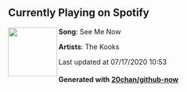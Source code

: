 ## Currently Playing on Spotify

[<img align="left" width="100" src="https://i.scdn.co/image/ab67616d00001e022bc58e4de7c41e84aeacee40">](https://open.spotify.com/album/6kqOHnshP4RMTUWKrhm6Sy)

**Song**: See Me Now

**Artists**: The Kooks

Last updated at 07/17/2020 10:53

#### Generated with [20chan/github-now](https://github.com/20chan/github-now)